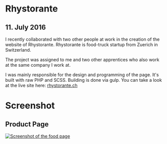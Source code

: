 # Rhystorante
## 11. July 2016

I recently collaborated with two other people at work in the creation of the website of Rhystorante. Rhystorante is food-truck startup from Zuerich in Switzerland.

The project was assigned to me and two other apprentices who also work at the same company I work at.

I was mainly responsible for the design and programming of the page. It's built with raw PHP and SCSS. Building is done via gulp. You can take a look at the live site here: [rhystorante.ch](http://rhystorante.ch/)

# Screenshot
## Product Page
[![Screenshot of the food page](%%PATH%%/food.jpg)](http://rhystorante.ch/)
